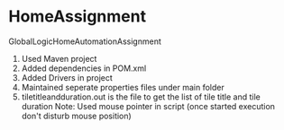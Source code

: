 # HomeAssignment
GlobalLogicHomeAutomationAssignment

1) Used Maven project
2) Added dependencies in POM.xml
3) Added Drivers in project
4) Maintained seperate properties files under main folder
5) tiletitleandduration.out is the file to get the list of tile title and tile duration 
Note: Used mouse pointer in script (once started execution don't disturb mouse position)
